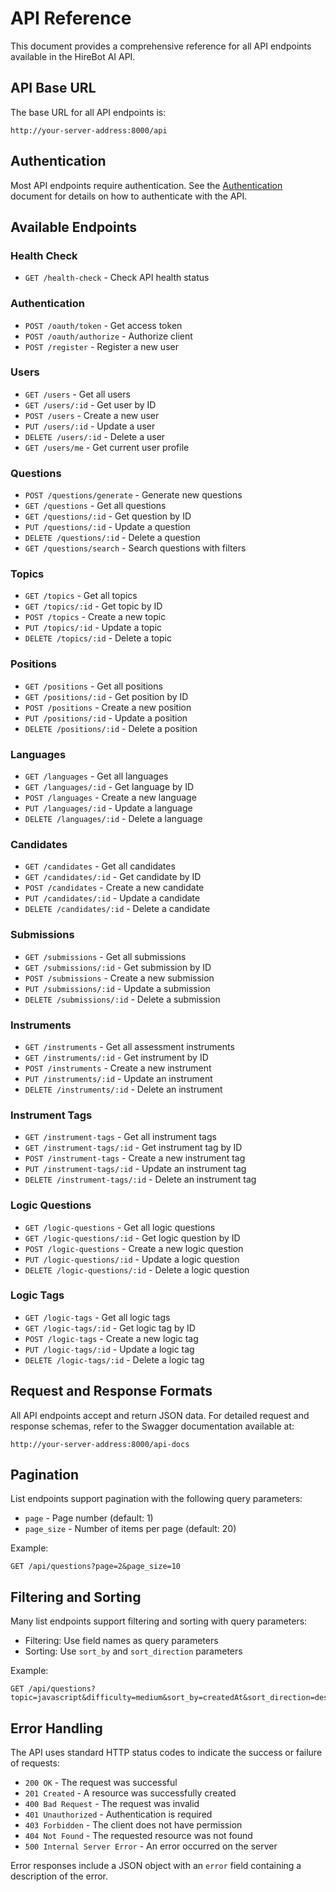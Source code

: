 # API Reference

This document provides a comprehensive reference for all API endpoints available in the HireBot AI API.

## API Base URL

The base URL for all API endpoints is:

```
http://your-server-address:8000/api
```

## Authentication

Most API endpoints require authentication. See the [Authentication](./authentication.md) document for details on how to authenticate with the API.

## Available Endpoints

### Health Check

- `GET /health-check` - Check API health status

### Authentication

- `POST /oauth/token` - Get access token
- `POST /oauth/authorize` - Authorize client
- `POST /register` - Register a new user

### Users

- `GET /users` - Get all users
- `GET /users/:id` - Get user by ID
- `POST /users` - Create a new user
- `PUT /users/:id` - Update a user
- `DELETE /users/:id` - Delete a user
- `GET /users/me` - Get current user profile

### Questions

- `POST /questions/generate` - Generate new questions
- `GET /questions` - Get all questions
- `GET /questions/:id` - Get question by ID
- `PUT /questions/:id` - Update a question
- `DELETE /questions/:id` - Delete a question
- `GET /questions/search` - Search questions with filters

### Topics

- `GET /topics` - Get all topics
- `GET /topics/:id` - Get topic by ID
- `POST /topics` - Create a new topic
- `PUT /topics/:id` - Update a topic
- `DELETE /topics/:id` - Delete a topic

### Positions

- `GET /positions` - Get all positions
- `GET /positions/:id` - Get position by ID
- `POST /positions` - Create a new position
- `PUT /positions/:id` - Update a position
- `DELETE /positions/:id` - Delete a position

### Languages

- `GET /languages` - Get all languages
- `GET /languages/:id` - Get language by ID
- `POST /languages` - Create a new language
- `PUT /languages/:id` - Update a language
- `DELETE /languages/:id` - Delete a language

### Candidates

- `GET /candidates` - Get all candidates
- `GET /candidates/:id` - Get candidate by ID
- `POST /candidates` - Create a new candidate
- `PUT /candidates/:id` - Update a candidate
- `DELETE /candidates/:id` - Delete a candidate

### Submissions

- `GET /submissions` - Get all submissions
- `GET /submissions/:id` - Get submission by ID
- `POST /submissions` - Create a new submission
- `PUT /submissions/:id` - Update a submission
- `DELETE /submissions/:id` - Delete a submission

### Instruments

- `GET /instruments` - Get all assessment instruments
- `GET /instruments/:id` - Get instrument by ID
- `POST /instruments` - Create a new instrument
- `PUT /instruments/:id` - Update an instrument
- `DELETE /instruments/:id` - Delete an instrument

### Instrument Tags

- `GET /instrument-tags` - Get all instrument tags
- `GET /instrument-tags/:id` - Get instrument tag by ID
- `POST /instrument-tags` - Create a new instrument tag
- `PUT /instrument-tags/:id` - Update an instrument tag
- `DELETE /instrument-tags/:id` - Delete an instrument tag

### Logic Questions

- `GET /logic-questions` - Get all logic questions
- `GET /logic-questions/:id` - Get logic question by ID
- `POST /logic-questions` - Create a new logic question
- `PUT /logic-questions/:id` - Update a logic question
- `DELETE /logic-questions/:id` - Delete a logic question

### Logic Tags

- `GET /logic-tags` - Get all logic tags
- `GET /logic-tags/:id` - Get logic tag by ID
- `POST /logic-tags` - Create a new logic tag
- `PUT /logic-tags/:id` - Update a logic tag
- `DELETE /logic-tags/:id` - Delete a logic tag

## Request and Response Formats

All API endpoints accept and return JSON data. For detailed request and response schemas, refer to the Swagger documentation available at:

```
http://your-server-address:8000/api-docs
```

## Pagination

List endpoints support pagination with the following query parameters:

- `page` - Page number (default: 1)
- `page_size` - Number of items per page (default: 20)

Example:

```
GET /api/questions?page=2&page_size=10
```

## Filtering and Sorting

Many list endpoints support filtering and sorting with query parameters:

- Filtering: Use field names as query parameters
- Sorting: Use `sort_by` and `sort_direction` parameters

Example:

```
GET /api/questions?topic=javascript&difficulty=medium&sort_by=createdAt&sort_direction=desc
```

## Error Handling

The API uses standard HTTP status codes to indicate the success or failure of requests:

- `200 OK` - The request was successful
- `201 Created` - A resource was successfully created
- `400 Bad Request` - The request was invalid
- `401 Unauthorized` - Authentication is required
- `403 Forbidden` - The client does not have permission
- `404 Not Found` - The requested resource was not found
- `500 Internal Server Error` - An error occurred on the server

Error responses include a JSON object with an `error` field containing a description of the error.